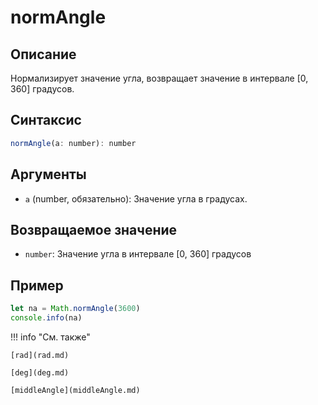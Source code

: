 # normAngle

## Описание
Нормализирует значение угла, возвращает значение в интервале [0, 360] градусов.

## Синтаксис
```javascript
normAngle(a: number): number
``` 

## Аргументы
- `a` (number, обязательно): Значение угла в градусах.

## Возвращаемое значение
- `number`: Значение угла в интервале [0, 360] градусов

## Пример
``` javascript linenums="1"
let na = Math.normAngle(3600)
console.info(na)
``` 

!!! info "См. также"

    [rad](rad.md)

    [deg](deg.md)

    [middleAngle](middleAngle.md)
